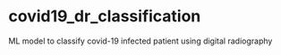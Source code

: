 # covid19_dr_classification
ML model to classify covid-19 infected patient using digital radiography
